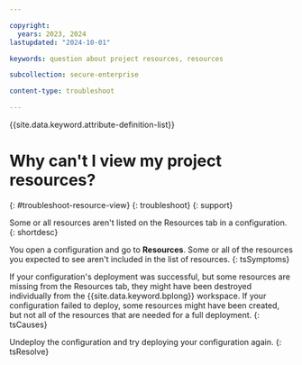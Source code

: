 ```yaml
---

copyright:
  years: 2023, 2024
lastupdated: "2024-10-01"

keywords: question about project resources, resources

subcollection: secure-enterprise

content-type: troubleshoot

---
```


{{site.data.keyword.attribute-definition-list}}

# Why can't I view my project resources?
{: #troubleshoot-resource-view}
{: troubleshoot}
{: support}

Some or all resources aren't listed on the Resources tab in a configuration.
{: shortdesc}

You open a configuration and go to **Resources**. Some or all of the resources you expected to see aren't included in the list of resources.
{: tsSymptoms}

If your configuration's deployment was successful, but some resources are missing from the Resources tab, they might have been destroyed individually from the {{site.data.keyword.bplong}} workspace. If your configuration failed to deploy, some resources might have been created, but not all of the resources that are needed for a full deployment.
{: tsCauses}

Undeploy the configuration and try deploying your configuration again.
{: tsResolve}
